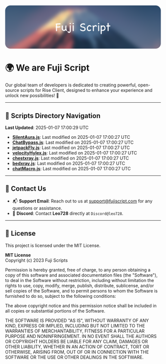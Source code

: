 ![Banner](.github/b.webp)

# 🌍 **We are Fuji Script**

Our global team of developers is dedicated to creating powerful, open-source scripts for Rise Client, designed to enhance your experience and unlock new possibilities! 🌟

---
<!-- SCRIPTS_NAVIGATION_START -->
## 📂 **Scripts Directory Navigation**

**Last Updated**: 2025-01-07 17:00:29 UTC

- **[SilentAura.js](scripts/SilentAura.js)**: Last modified on 2025-01-07 17:00:27 UTC
- **[ChatBypass.js](scripts/ChatBypass.js)**: Last modified on 2025-01-07 17:00:27 UTC
- **[jetpackFly.js](scripts/jetpackFly.js)**: Last modified on 2025-01-07 17:00:27 UTC
- **[velocityHylex.js](scripts/velocityHylex.js)**: Last modified on 2025-01-07 17:00:27 UTC
- **[chestxray.js](scripts/chestxray.js)**: Last modified on 2025-01-07 17:00:27 UTC
- **[bedxray.js](scripts/bedxray.js)**: Last modified on 2025-01-07 17:00:27 UTC
- **[chatMacro.js](scripts/chatMacro.js)**: Last modified on 2025-01-07 17:00:27 UTC

<!-- SCRIPTS_NAVIGATION_END -->

---

## 💬 **Contact Us**  
- 📬 **Support Email**: Reach out to us at [support@fujiscript.com](mailto:support@fujiscript.com) for any questions or assistance.  
- 💬 **Discord**: Contact **Leo728** directly at `Discord@leo728`.

---

## 📜 **License**

This project is licensed under the MIT License.  

**MIT License**  
Copyright (c) 2023 Fuji Scripts  

Permission is hereby granted, free of charge, to any person obtaining a copy of this software and associated documentation files (the "Software"), to deal in the Software without restriction, including without limitation the rights to use, copy, modify, merge, publish, distribute, sublicense, and/or sell copies of the Software, and to permit persons to whom the Software is furnished to do so, subject to the following conditions:  

The above copyright notice and this permission notice shall be included in all copies or substantial portions of the Software.  

THE SOFTWARE IS PROVIDED "AS IS", WITHOUT WARRANTY OF ANY KIND, EXPRESS OR IMPLIED, INCLUDING BUT NOT LIMITED TO THE WARRANTIES OF MERCHANTABILITY, FITNESS FOR A PARTICULAR PURPOSE AND NONINFRINGEMENT. IN NO EVENT SHALL THE AUTHORS OR COPYRIGHT HOLDERS BE LIABLE FOR ANY CLAIM, DAMAGES OR OTHER LIABILITY, WHETHER IN AN ACTION OF CONTRACT, TORT OR OTHERWISE, ARISING FROM, OUT OF OR IN CONNECTION WITH THE SOFTWARE OR THE USE OR OTHER DEALINGS IN THE SOFTWARE.  
